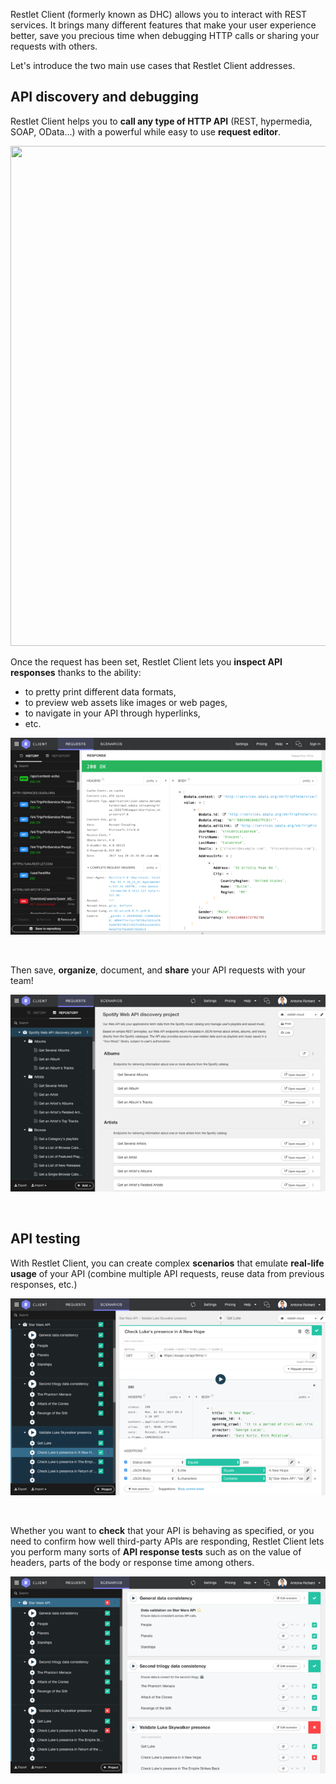 Restlet Client (formerly known as DHC) allows you to interact with REST services.
It brings many different features that make your user experience better, save you precious time when debugging HTTP calls or sharing your requests with others.

Let's introduce the two main use cases that Restlet Client addresses.

## API discovery and debugging

Restlet Client helps you to __call any type of HTTP API__ (REST, hypermedia, SOAP, OData...) with a powerful while easy to use __request editor__.


<a class="image-popup-fit-width" href="/static/app/img/changeowner.png" title="Request editor">
     <img src="/static/tech-doc/client/guide/images/restlet-client-request-editor.png" width="1280" height="800">
</a>

<br/>

Once the request has been set, Restlet Client lets you __inspect API responses__ thanks to the ability:

* to pretty print different data formats,
* to preview web assets like images or web pages,
* to navigate in your API through hyperlinks,
* etc.

![inspect response](images/restlet-client-inspect-response.png)

<br/>

Then save, __organize__, document, and __share__ your API requests with your team!

![organize](images/restlet-client-organize.png)

<br/>

## API testing

With Restlet Client, you can create complex __scenarios__ that emulate __real-life usage__ of your API (combine multiple API requests, reuse data from previous responses, etc.)

![scenario](images/restlet-client-scenario.png)

<br/>

Whether you want to __check__ that your API is behaving as specified, or you need to confirm how well third-party APIs are responding, Restlet Client lets you perform many sorts of __API response tests__ such as on the value of headers, parts of the body or response time among others.

![assertions](images/restlet-client-assertions.png)
